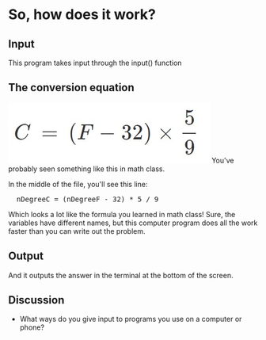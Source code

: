 # So, how does it work?

## Input
This program takes input through the input() function

## The conversion equation
![Fahrenheit to Celsius](./assets/ftoc_formula.jpg)
You've probably seen something like this in math class.

In the middle of the file, you'll see this line:
<pre>
  nDegreeC = (nDegreeF - 32) * 5 / 9
</pre>

Which looks a lot like the formula you learned in math class!  Sure, the variables have different names, but this computer program does all the work faster than you can write out the problem.  

## Output
And it outputs the answer in the terminal at the bottom of the screen.

## Discussion
* What ways do you give input to programs you use on a computer or phone?
